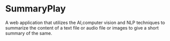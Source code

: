 # SummaryPlay
A web application that utilizes the AI,computer vision and NLP techniques to summarize the content of a text file or audio file or images to give a short summary of the same.

